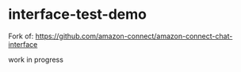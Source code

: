# interface-test-demo


Fork of:
https://github.com/amazon-connect/amazon-connect-chat-interface

work in progress